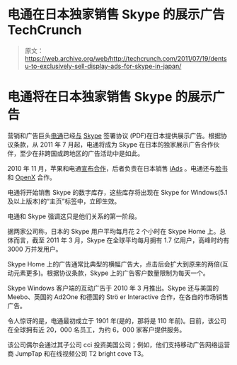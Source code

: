 # 电通在日本独家销售 Skype 的展示广告 TechCrunch

> 原文：<https://web.archive.org/web/http://techcrunch.com/2011/07/19/dentsu-to-exclusively-sell-display-ads-for-skype-in-japan/>

# 电通将在日本独家销售 Skype 的展示广告

营销和广告巨头[电通](https://web.archive.org/web/20230203083434/http://www.dentsu.com/index.html)已经[与](https://web.archive.org/web/20230203083434/http://www.dentsu.com/news/release/2011/pdf/2011084-0719.pdf) [Skype](https://web.archive.org/web/20230203083434/http://www.crunchbase.com/company/skype) 签署协议 (PDF)在日本提供展示广告。根据协议条款，从 2011 年 7 月起，电通将成为 Skype 在日本的独家展示广告合作伙伴，至少在非跨国或跨地区的广告活动中是如此。

2010 年 11 月，苹果和电通[宣布合作](https://web.archive.org/web/20230203083434/http://www.apple.com/pr/library/2010/11/09Apple-The-Dentsu-Group-Bring-iAds-to-Japan.html)，后者负责在日本销售 [iAds](https://web.archive.org/web/20230203083434/http://advertising.apple.com/) 。电通还与[脸书](https://web.archive.org/web/20230203083434/http://www.serkantoto.com/2011/02/28/facebook-japan-dentsu/)和 [OpenX](https://web.archive.org/web/20230203083434/http://openx.org/about/pressreleases/Dentsu_CCI_and_OpenX_Announce_Japan) 合作。

电通将开始销售 Skype 的数字库存，这些库存将出现在 Skype for Windows(5.1 及以上版本)的“主页”标签中，立即生效。

电通和 Skype 强调这只是他们关系的第一阶段。

据两家公司称，日本的 Skype 用户平均每月花 2 个小时在 Skype Home 上。总体而言，截至 2011 年 3 月，Skype 在全球平均每月拥有 1.7 亿用户，高峰时约有 3000 万并发用户。

Skype Home 上的广告通常比典型的横幅广告大，点击后会扩大到原来的两倍(互动元素更多)。根据协议条款，Skype 上的广告客户数量限制为每天一个。

Skype Windows 客户端的互动广告于 2010 年 3 月推出。Skype 还与美国的 Meebo、英国的 Ad2One 和德国的 Strö er Interactive 合作，在各自的市场销售广告。

令人惊讶的是，电通最初成立于 1901 年(是的，那将是 110 年前)。目前，该公司在全球拥有近 20，000 名员工，为约 6，000 家客户提供服务。

该公司偶尔会通过其子公司 cci 投资美国公司；例如，他们支持移动广告网络运营商 JumpTap 和在线视频公司 T2 bright cove T3。